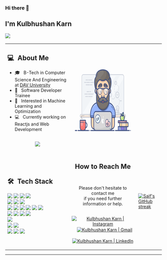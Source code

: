 ### Hi there 👋

## I'm Kulbhushan Karn
![](https://komarev.com/ghpvc/?username=your-Kulbhushankarn&color=0069b4)
<table>
  <tr>
    <td>
      <h2> 💻 &nbsp;About Me </h2>
       <ul>
        <li>🎓 &nbsp; B-Tech in Computer Science And Engineering at <a href="https://www.davuniversity.org/">DAV University</a></li>
        <li>👑 &nbsp; Software Developer Trainee </li>
        <li>🤔 &nbsp; Interested in Machine Learning and Optimization</li>
         <li>💻 &nbsp; Currently working on Reactjs and Web Development</li>
       </ul>
       <p align="center">
         <br>
        <img height="150em" src="https://github-readme-stats-eight-theta.vercel.app/api?username=Kulbhushankarn&show_icons=true&theme=algolia&include_all_commits=true&count_private=true"/>
        </p>
    </td>
    <td>
     <p align="center">
        <img height="250em" src="programmer.gif">
     </p>
    </td>
  </tr>
  <tr>
   <td>
     <h2> 🛠 &nbsp;Tech Stack</h2>
     <img src="https://img.shields.io/badge/-C-05122A?style=flat&logo=C"/>
     <img src="https://img.shields.io/badge/-C++-05122A?style=flat&logo=C%2B%2B"/>
     <img src="https://img.shields.io/badge/-Java-05122A?style=flat&logo=java"/>
     <img src="https://img.shields.io/badge/-Python-05122A?style=flat&logo=python"/>
     <br>
     <img src="https://img.shields.io/badge/-jupyter-05122A?style=flat&logo=jupyter"/>
     <img src="https://img.shields.io/badge/-colab-05122A?style=flat&logo=googlecolab"/>
     <img src="https://img.shields.io/badge/-TensorFlow-05122A?style=flat&logo=tensorflow"/>
     <br>
     <img src="https://img.shields.io/badge/-HTML-05122A?style=flat&logo=HTML5"/>
     <img src="https://img.shields.io/badge/-CSS-05122A?style=flat&logo=CSS3"/>
     <img src="https://img.shields.io/badge/-JavaScript-05122A?style=flat&logo=javascript"/>
     <img src="https://img.shields.io/badge/-Bootstrap-05122A?style=flat&logo=bootstrap"/>
     <img src="https://img.shields.io/badge/-React-05122A?style=flat&logo=react"/>
     <img src="https://img.shields.io/badge/-MUI-05122A?style=flat&logo=mui"/>
     <br>
     <img src="https://img.shields.io/badge/-Git-05122A?style=flat&logo=git"/>
     <img src="https://img.shields.io/badge/-Github-05122A?style=flat&logo=github"/>
     <img src="https://img.shields.io/badge/-Gitlab-05122A?style=flat&logo=gitlab"/>
     <img src="https://img.shields.io/badge/-Postman-05122A?style=flat&logo=postman"/>
     <br>
     <img src="https://img.shields.io/badge/-Node-05122A?style=flat&logo=node"/>
     <br>
     <img src="https://img.shields.io/badge/-MySql-05122A?style=flat&logo=mysql"/>
     <img src="https://img.shields.io/badge/-MongoDB-05122A?style=flat&logo=mongodb"/>
     <br>
     <img src="https://img.shields.io/badge/-IntelliJ-05122A?style=flat&logo=intellijidea"/>
     <img src="https://img.shields.io/badge/-PyCharm-05122A?style=flat&logo=pycharm"/>
     <img src="https://img.shields.io/badge/-Visual%20Studio%20Code-05122A?style=flat&logo=visual-studio-code&logoColor=007ACC"/>
   </td>
   <td>
    <div align="center">
      <h2><b>How to Reach Me</b></h2>
      <br>
      <p>Please don't hesitate to contact me 
        <br>if you need further information or help.
      </p>
      <br>
      <a href="https://www.instagram.com/im_rahulkarna/?next=%2F" target="_blank">
      <img align="center" alt="Kulbhushan Karn | Instagram" width="30em" src="https://img.icons8.com/instagram" />
      </a> &nbsp;&nbsp;
      <a href="mailto:karnkulbhushan@gmail.com" >
      <img align="center" alt="Kulbhushan Karn | Gmail" width="30em" src="https://img.icons8.com/ios-glyphs/50/000000/gmail.png" />
      </a> &nbsp;&nbsp;
      <a href="https://www.linkedin.com/in/kulbhushan-karn/" >
      <img align="center" alt="Kulbhushan Karn | LinkedIn" width="30em" src="https://img.icons8.com/ios-glyphs/50/000000/linkedin.png" />
      </a> &nbsp;&nbsp;
      <br>
    </div>
   </td>
   <td>
     <div>
         <a href="https://github.com/Kulbhushankarn">
    <img src="https://github-readme-streak-stats.herokuapp.com/?user=Kulbhushankarn&theme=radical&border=7F3FBF&background=0D1117" alt="Saif's GitHub streak"/>
  </a>
     </div>
   </td>

  </tr>
</table>

------

